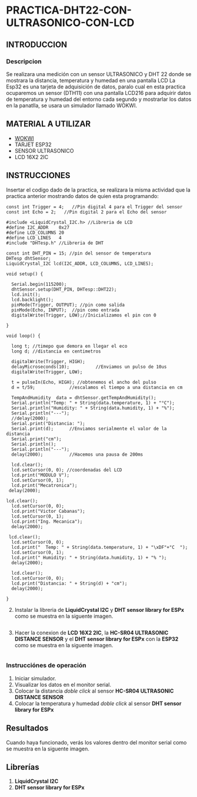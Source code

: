 # PRACTICA-DHT22-CON-ULTRASONICO-CON-LCD
## INTRODUCCION 
### Descripcion 
Se realizara una medición con un sensor ULTRASONICO y DHT 22 donde se mostrara la distancia, temperatura y humedad en una pantalla LCD 
La Esp32 es una tarjeta de adquisición de datos, paralo cual en esta practica ocuparemos un sensor (DTH11) con una pantalla LCD216 para adquirir datos de temperatura y humedad del entorno cada segundo y mostrarlar los datos en la panatlla, se usara un simulador llamado WOKWI.
## MATERIAL A UTILIZAR
- [WOKWI](https://wokwi.com/projects/new/esp32)
- TARJET ESP32
- SENSOR ULTRASONICO
- LCD 16X2 2IC
## INSTRUCCIONES
Insertar el codigo dado de la practica, se realizara la misma actividad que la practica anterior mostrando datos de quien esta programando:


```
const int Trigger = 4;   //Pin digital 4 para el Trigger del sensor
const int Echo = 2;   //Pin digital 2 para el Echo del sensor

#include <LiquidCrystal_I2C.h> //Libreria de LCD
#define I2C_ADDR    0x27
#define LCD_COLUMNS 20
#define LCD_LINES   4
#include "DHTesp.h" //Libreria de DHT

const int DHT_PIN = 15; //pin del sensor de temperatura
DHTesp dhtSensor;
LiquidCrystal_I2C lcd(I2C_ADDR, LCD_COLUMNS, LCD_LINES);

void setup() {

  Serial.begin(115200);
  dhtSensor.setup(DHT_PIN, DHTesp::DHT22);
  lcd.init();
  lcd.backlight();
  pinMode(Trigger, OUTPUT); //pin como salida
  pinMode(Echo, INPUT);  //pin como entrada
  digitalWrite(Trigger, LOW);//Inicializamos el pin con 0

}

void loop() {

  long t; //timepo que demora en llegar el eco
  long d; //distancia en centimetros

  digitalWrite(Trigger, HIGH);
  delayMicroseconds(10);          //Enviamos un pulso de 10us
  digitalWrite(Trigger, LOW);
  
  t = pulseIn(Echo, HIGH); //obtenemos el ancho del pulso
  d = t/59;             //escalamos el tiempo a una distancia en cm
 
  TempAndHumidity  data = dhtSensor.getTempAndHumidity();
  Serial.println("Temp: " + String(data.temperature, 1) + "°C");
  Serial.println("Humidity: " + String(data.humidity, 1) + "%");
  Serial.println("---");
  //delay(2000); 
  Serial.print("Distancia: ");
  Serial.print(d);      //Enviamos serialmente el valor de la distancia
  Serial.print("cm");
  Serial.println();
  Serial.println("---");
  delay(2000);          //Hacemos una pausa de 200ms

  lcd.clear(); 
  lcd.setCursor(0, 0); //coordenadas del LCD 
  lcd.print("MODULO V");
  lcd.setCursor(0, 1);
  lcd.print("Mecatronica");
 delay(2000);

lcd.clear();
  lcd.setCursor(0, 0);
  lcd.print("Victor Cabanas");
  lcd.setCursor(0, 1);
  lcd.print("Ing. Mecanica");
  delay(2000);

 lcd.clear(); 
  lcd.setCursor(0, 0);
  lcd.print("  Temp: " + String(data.temperature, 1) + "\xDF"+"C  ");
  lcd.setCursor(0, 1);
  lcd.print(" Humidity: " + String(data.humidity, 1) + "% ");
  delay(2000);

  lcd.clear();
  lcd.setCursor(0, 0);
  lcd.print("Distancia: " + String(d) + "cm");
  delay(2000);

}
```
2. Instalar la libreria de **LiquidCrystal I2C** y  **DHT sensor library for ESPx** como se muestra en la siguente imagen.

![]()

3. Hacer la conexion de **LCD 16X2 2IC**, la **HC-SR04 ULTRASONIC DISTANCE SENSOR** y el **DHT sensor library for ESPx** con la **ESP32** como se muestra en la siguente imagen.

![]()

### Instrucciónes de operación

1. Iniciar simulador.
2. Visualizar los datos en el monitor serial.
3. Colocar la distancia *doble click* al sensor **HC-SR04 ULTRASONIC DISTANCE SENSOR**
4. Colocar la temperatura y humedad *doble click* al sensor **DHT sensor library for ESPx**

## Resultados

Cuando haya funcionado, verás los valores dentro del monitor serial como se muestra en la siguente imagen.
![]()

## Librerías

1. **LiquidCrystal I2C**
2. **DHT sensor library for ESPx**

